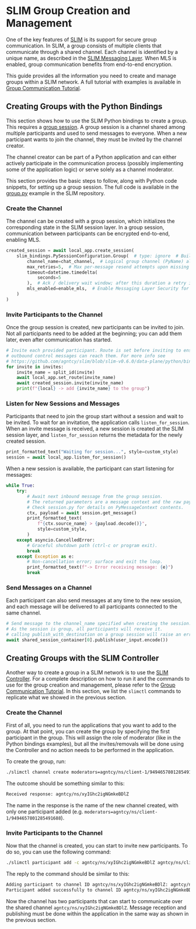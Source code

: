 # SLIM Group Creation and Management

One of the key features of [SLIM](slim-core.md) is its support for secure group communication.
In SLIM, a group consists of multiple clients that communicate through a shared
channel. Each channel is identified by a unique name, as described in the [SLIM
Messaging Layer](slim-data-plane.md). When MLS is enabled, group
communication benefits from end-to-end encryption.

This guide provides all the information you need to create and manage groups within a
SLIM network. A full tutorial with examples is available in
[Group Communication Tutorial](./slim-group-tutorial.md).

## Creating Groups with the Python Bindings

This section shows how to use the SLIM Python bindings to create a group.
This requires a [group session](./slim-session.md#group-session). A group
session is a channel shared among multiple participants and used to
send messages to everyone. When a new participant wants to join the channel,
they must be invited by the channel creator.

The channel creator can be part of a Python application and can either
actively participate in the communication process (possibly implementing some
of the application logic) or serve solely as a channel moderator.

This section provides the basic
steps to follow, along with Python code snippets, for setting up a group session.
The full code is available in the [group.py](https://github.com/agntcy/slim/blob/slim-v0.6.0/data-plane/python/bindings/examples/src/slim_bindings_examples/group.py) example in the SLIM repository.

### Create the Channel

The channel can be created with a group session,
which initializes the corresponding state in the SLIM session layer.
In a group session, communication between participants can be encrypted
end-to-end, enabling MLS.

```python
created_session = await local_app.create_session(
    slim_bindings.PySessionConfiguration.Group(  # type: ignore  # Build group session configuration
        channel_name=chat_channel,  # Logical group channel (PyName) all participants join; acts as group/topic identifier.
        max_retries=5,  # Max per-message resend attempts upon missing ack before reporting a delivery failure.
        timeout=datetime.timedelta(
            seconds=5
        ),  # Ack / delivery wait window; after this duration a retry is triggered (until max_retries).
        mls_enabled=enable_mls,  # Enable Messaging Layer Security for end-to-end encrypted & authenticated group communication.
    )
)
```

### Invite Participants to the Channel

Once the group session is created, new participants can be invited
to join. Not all participants need to be added at the beginning; you can add them later, even after communication has started.

```python
# Invite each provided participant. Route is set before inviting to ensure
# outbound control messages can reach them. For more info see
# https://github.com/agntcy/slim/blob/slim-v0.6.0/data-plane/python/bindings/SESSION.md#invite-a-new-participant
for invite in invites:
    invite_name = split_id(invite)
    await local_app.set_route(invite_name)
    await created_session.invite(invite_name)
    print(f"{local} -> add {invite_name} to the group")
```

### Listen for New Sessions and Messages

Participants that need to join the group start without a session and wait to be
invited. To wait for an invitation, the application calls `listen_for_session`.
When an invite message is received, a new session is created at the SLIM session layer,
and `listen_for_session` returns the metadata for the newly created session.

```python
print_formatted_text("Waiting for session...", style=custom_style)
session = await local_app.listen_for_session()
```

When a new session is available, the participant can start listening for messages:

```python
while True:
    try:
        # Await next inbound message from the group session.
        # The returned parameters are a message context and the raw payload bytes.
        # Check session.py for details on PyMessageContext contents.
        ctx, payload = await session.get_message()
        print_formatted_text(
            f"{ctx.source_name} > {payload.decode()}",
            style=custom_style,
        )
    except asyncio.CancelledError:
        # Graceful shutdown path (ctrl-c or program exit).
        break
    except Exception as e:
        # Non-cancellation error; surface and exit the loop.
        print_formatted_text(f"-> Error receiving message: {e}")
        break
```

### Send Messages on a Channel

Each participant can also send messages at any time to the new session, and each message will be delivered to all participants connected to the same channel.

```python
# Send message to the channel_name specified when creating the session.
# As the session is group, all participants will receive it.
# calling publish_with_destination on a group session will raise an error.
await shared_session_container[0].publish(user_input.encode())
```

## Creating Groups with the SLIM Controller

Another way to create a group in a SLIM network is to use the
[SLIM Controller](./slim-controller.md). For a complete description
on how to run it and the commands to use for the group creation and
management, please refer to the [Group Communication Tutorial](./slim-group-tutorial.md).
In this section, we list the `slimctl` commands to replicate
what we showed in the previous section.

### Create the Channel

First of all, you need to run the applications that you want to add to the group.
At that point, you can create the group by specifying the first participant in the
group. This will assign the role of moderator (like in the Python bindings examples),
but all the invites/removals will be done using the Controller and no action needs to be
performed in the application.

To create the group, run:

```bash
./slimctl channel create moderators=agntcy/ns/client-1/9494657801285491688
```

The outcome should be something similar to this:

```bash
Received response: agntcy/ns/xyIGhc2igNGmkeBDlZ
```

The name in the response is the name of the new channel created, with only one participant
added (e.g. `moderators=agntcy/ns/client-1/9494657801285491688`).

### Invite Participants to the Channel

Now that the channel is created, you can start to invite new participants. To do so, you can use
the following command:

```bash
./slimctl participant add -c agntcy/ns/xyIGhc2igNGmkeBDlZ agntcy/ns/client-2
```

The reply to the command should be similar to this:

```bash
Adding participant to channel ID agntcy/ns/xyIGhc2igNGmkeBDlZ: agntcy/ns/client-2
Participant added successfully to channel ID agntcy/ns/xyIGhc2igNGmkeBDlZ: agntcy/ns/client-2
```

Now the channel has two participants that can start to communicate
over the shared channel `agntcy/ns/xyIGhc2igNGmkeBDlZ`. Message reception and publishing
must be done within the application in the same way as shown in the previous section.
